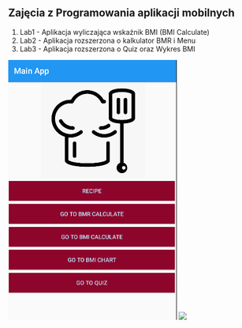 <h2>Zajęcia z Programowania aplikacji mobilnych</h2>
<ol>
    <li>Lab1 - Aplikacja wyliczająca wskaźnik BMI (BMI Calculate)</li>
    <li>Lab2 - Aplikacja rozszerzona o kalkulator BMR i Menu</li>
    <li>Lab3 - Aplikacja rozszerzona o Quiz oraz Wykres BMI</li>
 </ol>

![img.png](img.png)
<image src="https://user-images.githubusercontent.com/48858944/164703980-14913111-47fe-4902-ad26-e8c299616549.png"/>
